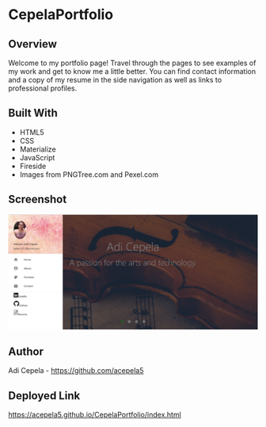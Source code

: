 # CepelaPortfolio

## Overview
Welcome to my portfolio page! Travel through the pages to see examples of my work and get to know me a little better. You can find contact information and a copy of my resume in the side navigation as well as links to professional profiles.

## Built With
- HTML5
- CSS
- Materialize
- JavaScript
- Fireside
- Images from PNGTree.com and Pexel.com
## Screenshot

![ ](/Screenshot(38).png)

## Author
Adi Cepela - https://github.com/acepela5

## Deployed Link
https://acepela5.github.io/CepelaPortfolio/index.html